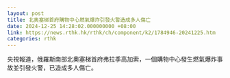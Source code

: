```yaml
---
layout: post
title: 北奧塞梯首府購物中心燃氣爆炸引發火警造成多人傷亡
date: 2024-12-25 14:28:02.000000000 +08:00
link: https://news.rthk.hk/rthk/ch/component/k2/1784946-20241225.htm
categories: rthk
---
```


央視報道，俄羅斯南部北奧塞梯首府弗拉季高加索，一個購物中心發生燃氣爆炸事故並引發火警，已造成多人傷亡。
